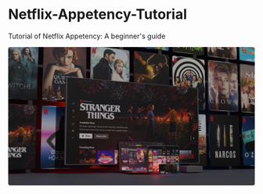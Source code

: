 # Netflix-Appetency-Tutorial
Tutorial of Netflix Appetency: A beginner's guide

![Netflix Appetency Tutorial](https://github.com/chiragsamal/Netflix-Appetency-Tutorial/blob/main/Images/netflix.png)
